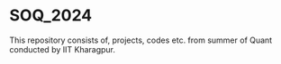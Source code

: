 # SOQ_2024
This repository consists of, projects, codes etc. from summer of Quant conducted by IIT Kharagpur.
